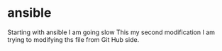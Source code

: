 # ansible
Starting with ansible
I am going slow
This my second modification
I am trying to modifying ths file from Git Hub side.

